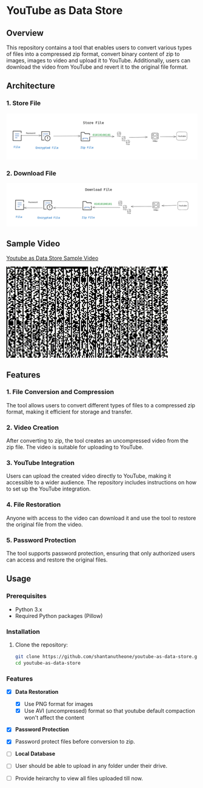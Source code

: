 # YouTube as Data Store

## Overview

This repository contains a tool that enables users to convert various types of files into a compressed zip format, convert binary content of zip to images, images to video and upload it to YouTube. Additionally, users can download the video from YouTube and revert it to the original file format.

## Architecture

### 1. Store File
![Store File](https://raw.githubusercontent.com/shantanutheone/youtube-as-data-store/master/sample_images/store_file.png)

### 2. Download File
![Download File](https://raw.githubusercontent.com/shantanutheone/youtube-as-data-store/master/sample_images/download_file.png)

## Sample Video

[Youtube as Data Store Sample Video](https://youtu.be/Oulo_bnsgKc)

![Sample Video](https://raw.githubusercontent.com/shantanutheone/youtube-as-data-store/master/sample_images/sample.gif)


## Features

### 1. File Conversion and Compression

The tool allows users to convert different types of files to a compressed zip format, making it efficient for storage and transfer.

### 2. Video Creation

After converting to zip, the tool creates an uncompressed video from the zip file. The video is suitable for uploading to YouTube.

### 3. YouTube Integration

Users can upload the created video directly to YouTube, making it accessible to a wider audience. The repository includes instructions on how to set up the YouTube integration.

### 4. File Restoration

Anyone with access to the video can download it and use the tool to restore the original file from the video.

### 5. Password Protection

The tool supports password protection, ensuring that only authorized users can access and restore the original files.

## Usage

### Prerequisites

- Python 3.x
- Required Python packages (Pillow)

### Installation

1. Clone the repository:

   ```bash
   git clone https://github.com/shantanutheone/youtube-as-data-store.git
   cd youtube-as-data-store


### Features

- [x] **Data Restoration**
  - [x] Use PNG format for images
  - [x] Use AVI (uncompressed) format so that youtube default compaction won't affect the content

- [x]  **Password Protection**
  - [x] Password protect files before conversion to zip.

- [ ]  **Local Database**
  - [ ] User should be able to upload in any folder under their drive.
  - [ ] Provide heirarchy to view all files uploaded till now.